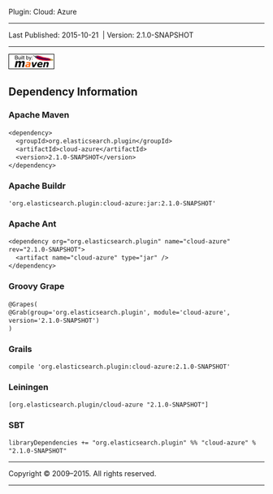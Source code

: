 Plugin: Cloud: Azure

------------------------------------------------------------------------

<span id="publishDate">Last Published: 2015-10-21</span>  | <span id="projectVersion">Version: 2.1.0-SNAPSHOT</span>

------------------------------------------------------------------------

[![Built by Maven](./images/logos/maven-feather.png)](http://maven.apache.org/ "Built by Maven")

Dependency Information
----------------------

### Apache Maven

    <dependency>
      <groupId>org.elasticsearch.plugin</groupId>
      <artifactId>cloud-azure</artifactId>
      <version>2.1.0-SNAPSHOT</version>
    </dependency>

### Apache Buildr

    'org.elasticsearch.plugin:cloud-azure:jar:2.1.0-SNAPSHOT'

### Apache Ant

    <dependency org="org.elasticsearch.plugin" name="cloud-azure" rev="2.1.0-SNAPSHOT">
      <artifact name="cloud-azure" type="jar" />
    </dependency>

### Groovy Grape

    @Grapes(
    @Grab(group='org.elasticsearch.plugin', module='cloud-azure', version='2.1.0-SNAPSHOT')
    )

### Grails

    compile 'org.elasticsearch.plugin:cloud-azure:2.1.0-SNAPSHOT'

### Leiningen

    [org.elasticsearch.plugin/cloud-azure "2.1.0-SNAPSHOT"]

### SBT

    libraryDependencies += "org.elasticsearch.plugin" %% "cloud-azure" % "2.1.0-SNAPSHOT"

------------------------------------------------------------------------

Copyright © 2009–2015. All rights reserved.

------------------------------------------------------------------------


